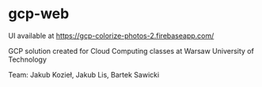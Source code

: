 # gcp-web

UI available at https://gcp-colorize-photos-2.firebaseapp.com/

GCP solution created for Cloud Computing classes at Warsaw University of Technology

Team:
Jakub Kozieł, Jakub Lis, Bartek Sawicki
